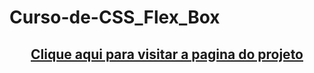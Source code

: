 # Curso-de-CSS_Flex_Box


<h2 align="center"><a href="https://sabrinasouzadev.github.io/projeto-instagram/"> Clique aqui para visitar a pagina do projeto</a></h2>
